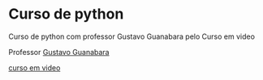 # Curso de python
 Curso de python com professor Gustavo Guanabara pelo Curso em video

Professor [Gustavo Guanabara](https://github.com/gustavoguanabara)

[curso em video](https://www.youtube.com/channel/UCrWvhVmt0Qac3HgsjQK62FQ)
